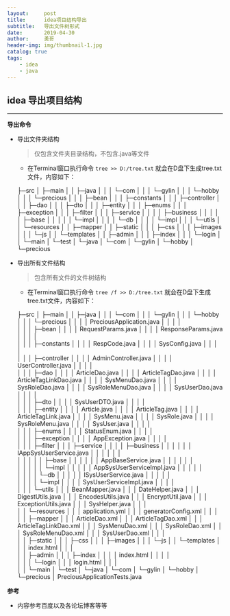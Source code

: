 ```yaml
---
layout:     post
title:      idea项目结构导出
subtitle:   导出文件树形式
date:       2019-04-30
author:     勇哥
header-img: img/thumbnail-1.jpg
catalog: true
tags:
    - idea
    - java
---
```


## idea 导出项目结构

------------

**导出命令**

- 导出文件夹结构
  
  > 仅包含文件夹目录结构，不包含.java等文件
  
  - 在Terminal窗口执行命令 `tree >> D:/tree.txt` 就会在D盘下生成tree.txt文件，内容如下：
  
  ├─src
  │  ├─main
  │  │  ├─java
  │  │  │  └─com
  │  │  │      └─gylin
  │  │  │          └─hobby
  │  │  │              └─precious
  │  │  │                  ├─bean
  │  │  │                  ├─constants
  │  │  │                  ├─controller
  │  │  │                  ├─dao
  │  │  │                  ├─dto
  │  │  │                  ├─entity
  │  │  │                  ├─enums
  │  │  │                  ├─exception
  │  │  │                  ├─filter
  │  │  │                  ├─service
  │  │  │                  │  ├─business
  │  │  │                  │  │  ├─base
  │  │  │                  │  │  └─impl
  │  │  │                  │  └─db
  │  │  │                  │      └─impl
  │  │  │                  └─utils
  │  │  └─resources
  │  │      ├─mapper
  │  │      ├─static
  │  │      │  ├─css
  │  │      │  ├─images
  │  │      │  └─js
  │  │      └─templates
  │  │          ├─admin
  │  │          │  ├─index
  │  │          │  └─login
  │  │          └─main
  │  └─test
  │      └─java
  │          └─com
  │              └─gylin
  │                  └─hobby
  │                      └─precious

- 导出所有文件结构
  
  > 包含所有文件的文件树结构
  
  - 在Terminal窗口执行命令 `tree /f >> D:/tree.txt` 就会在D盘下生成tree.txt文件，内容如下：
  
  ├─src
  │  ├─main
  │  │  ├─java
  │  │  │  └─com
  │  │  │      └─gylin
  │  │  │          └─hobby
  │  │  │              └─precious
  │  │  │                  │  PreciousApplication.java
  │  │  │                  │  
  │  │  │                  ├─bean
  │  │  │                  │      RequestParams.java
  │  │  │                  │      ResponseParams.java
  │  │  │                  │      
  │  │  │                  ├─constants
  │  │  │                  │      RespCode.java
  │  │  │                  │      SysConfig.java
  │  │  │                  │      
  │  │  │                  ├─controller
  │  │  │                  │      AdminController.java
  │  │  │                  │      UserController.java
  │  │  │                  │      
  │  │  │                  ├─dao
  │  │  │                  │      ArticleDao.java
  │  │  │                  │      ArticleTagDao.java
  │  │  │                  │      ArticleTagLinkDao.java
  │  │  │                  │      SysMenuDao.java
  │  │  │                  │      SysRoleDao.java
  │  │  │                  │      SysRoleMenuDao.java
  │  │  │                  │      SysUserDao.java
  │  │  │                  │      
  │  │  │                  ├─dto
  │  │  │                  │      SysUserDTO.java
  │  │  │                  │      
  │  │  │                  ├─entity
  │  │  │                  │      Article.java
  │  │  │                  │      ArticleTag.java
  │  │  │                  │      ArticleTagLink.java
  │  │  │                  │      SysMenu.java
  │  │  │                  │      SysRole.java
  │  │  │                  │      SysRoleMenu.java
  │  │  │                  │      SysUser.java
  │  │  │                  │      
  │  │  │                  ├─enums
  │  │  │                  │      StatusEnum.java
  │  │  │                  │      
  │  │  │                  ├─exception
  │  │  │                  │      AppException.java
  │  │  │                  │      
  │  │  │                  ├─filter
  │  │  │                  ├─service
  │  │  │                  │  ├─business
  │  │  │                  │  │  │  IAppSysUserService.java
  │  │  │                  │  │  │  
  │  │  │                  │  │  ├─base
  │  │  │                  │  │  │      AppBaseService.java
  │  │  │                  │  │  │      
  │  │  │                  │  │  └─impl
  │  │  │                  │  │          AppSysUserServiceImpl.java
  │  │  │                  │  │          
  │  │  │                  │  └─db
  │  │  │                  │      │  ISysUserService.java
  │  │  │                  │      │  
  │  │  │                  │      └─impl
  │  │  │                  │              SysUserServiceImpl.java
  │  │  │                  │              
  │  │  │                  └─utils
  │  │  │                          BeanMapper.java
  │  │  │                          DateHelper.java
  │  │  │                          DigestUtils.java
  │  │  │                          EncodesUtils.java
  │  │  │                          EncryptUtil.java
  │  │  │                          ExceptionUtils.java
  │  │  │                          SysHelper.java
  │  │  │                          
  │  │  └─resources
  │  │      │  application.yml
  │  │      │  generatorConfig.xml
  │  │      │  
  │  │      ├─mapper
  │  │      │      ArticleDao.xml
  │  │      │      ArticleTagDao.xml
  │  │      │      ArticleTagLinkDao.xml
  │  │      │      SysMenuDao.xml
  │  │      │      SysRoleDao.xml
  │  │      │      SysRoleMenuDao.xml
  │  │      │      SysUserDao.xml
  │  │      │      
  │  │      ├─static
  │  │      │  ├─css
  │  │      │  ├─images
  │  │      │  └─js
  │  │      └─templates
  │  │          │  index.html
  │  │          │  
  │  │          ├─admin
  │  │          │  ├─index
  │  │          │  │      index.html
  │  │          │  │      
  │  │          │  └─login
  │  │          │          login.html
  │  │          │          
  │  │          └─main
  │  └─test
  │      └─java
  │          └─com
  │              └─gylin
  │                  └─hobby
  │                      └─precious
  │                              PreciousApplicationTests.java

**参考**

- 内容参考百度以及各论坛博客等等
